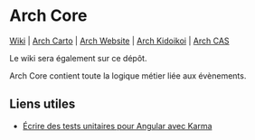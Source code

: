 # Arch Core

[Wiki](https://github.com/sreiss/arch-core/wiki) | [Arch Carto](https://github.com/sreiss/arch-carto) | [Arch Website](https://github.com/sreiss/arch-website) | [Arch Kidoikoi](https://github.com/sreiss/arch-kidoikoi) | [Arch CAS](https://github.com/sreiss/arch-cas)

Le wiki sera également sur ce dépôt.

Arch Core contient toute la logique métier liée aux évènements.

## Liens utiles

* [Écrire des tests unitaires pour Angular avec Karma](http://www.ng-newsletter.com/advent2013/#!/day/19)

